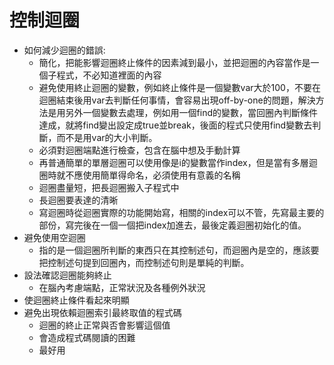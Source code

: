 # 控制迴圈
* 如何減少迴圈的錯誤:
	* 簡化，把能影響迴圈終止條件的因素減到最小，並把迴圈的內容當作是一個子程式，不必知道裡面的內容
	* 避免使用終止迴圈的變數，例如終止條件是一個變數var大於100，不要在迴圈結束後用var去判斷任何事情，會容易出現off-by-one的問題，解決方法是用另外一個變數去處理，例如用一個find的變數，當回圈內判斷條件達成，就將find變出設定成true並break，後面的程式只使用find變數去判斷，而不是用var的大小判斷。
	* 必須對迴圈端點進行檢查，包含在腦中想及手動計算
	* 再普通簡單的單層迴圈可以使用像是i的變數當作index，但是當有多層迴圈時就不應使用簡單得命名，必須使用有意義的名稱
	* 迴圈盡量短，把長迴圈搬入子程式中
	* 長迴圈要表達的清晰
	* 寫迴圈時從迴圈實際的功能開始寫，相關的index可以不管，先寫最主要的部份，寫完後在一個一個把index加進去，最後定義迴圈初始化的值。
* 避免使用空迴圈	
	* 指的是一個迴圈所判斷的東西只在其控制述句，而迴圈內是空的，應該要把控制述句提到回圈內，而控制述句則是單純的判斷。
* 設法確認迴圈能夠終止
	* 在腦內考慮端點，正常狀況及各種例外狀況
* 使迴圈終止條件看起來明顯
* 避免出現依賴迴圈索引最終取值的程式碼
	* 迴圈的終止正常與否會影響這個值
	* 會造成程式碼閱讀的困難
	* 最好用
<!--stackedit_data:
eyJoaXN0b3J5IjpbOTg5MTQ4ODY5LDU5MDAyMTQ1MSwyMTM0NT
cxNjQ3LDEyNzE4OTI2MDQsLTE1NjY3NDE3NjAsLTEwNDY4MTEz
NDYsMTUyNzU4MDY5OF19
-->